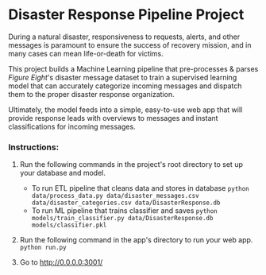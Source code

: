 # Disaster Response Pipeline Project

During a natural disaster, responsiveness to requests, alerts, and other messages is paramount to ensure the success of recovery mission, and in many cases can mean life-or-death for victims.

This project builds a Machine Learning pipeline that pre-processes & parses _Figure Eight_'s disaster message dataset to train a supervised learning model that can accurately categorize incoming messages and dispatch them to the proper disaster response organization.

Ultimately, the model feeds into a simple, easy-to-use web app that will provide response leads with overviews to messages and instant classifications for incoming messages.

### Instructions:
1. Run the following commands in the project's root directory to set up your database and model.

    - To run ETL pipeline that cleans data and stores in database
        `python data/process_data.py data/disaster_messages.csv data/disaster_categories.csv data/DisasterResponse.db`
    - To run ML pipeline that trains classifier and saves
        `python models/train_classifier.py data/DisasterResponse.db models/classifier.pkl`

2. Run the following command in the app's directory to run your web app.
    `python run.py`

3. Go to http://0.0.0.0:3001/
